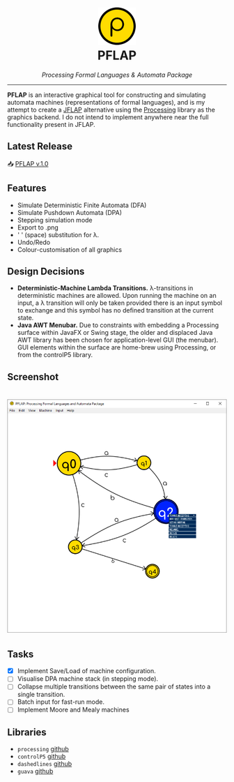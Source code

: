 <h1 align="center">
  <a href="https://github.com/micycle1/PFLAP">
  <img src="src/data/icon.png" alt="PFLAP"/></a><br>
PFLAP
</h1>

<p align="center"><em>Processing Formal Languages & Automata Package</em></p>

---

**PFLAP** is an interactive graphical tool for constructing and simulating automata machines (representations of formal languages), and is my attempt to create a [JFLAP](http://www.jflap.org/) alternative using the [Processing](https://processing.org/) library as the graphics backend. I do not intend to implement anywhere near the full functionality present in JFLAP.

## Latest Release

:inbox_tray: [PFLAP v.1.0](https://github.com/micycle1/PFLAP/releases)

## Features
* Simulate Deterministic Finite Automata (DFA)
* Simulate Pushdown Automata (DPA)
* Stepping simulation mode
* Export to .png
* ' ' (space) substitution for λ.
* Undo/Redo
* Colour-customisation of all graphics

## Design Decisions
* **Deterministic-Machine Lambda Transitions.** λ-transitions in deterministic machines are allowed. Upon running the machine on an input, a λ transition will only be taken provided there is an input symbol to exchange and this symbol has no defined transition at the current state.
* **Java AWT Menubar.** Due to constraints with embedding a Processing surface within JavaFX or Swing stage, the older and displaced Java AWT library has been chosen for application-level GUI (the menubar). GUI elements within the surface are home-brew using Processing, or from the controlP5 library.

## Screenshot
<h1 align="center">
<img src="/assets/screen.PNG"/>
</h1>

## Tasks
- [x] Implement Save/Load of machine configuration.
- [ ] Visualise DPA machine stack (in stepping mode).
- [ ] Collapse multiple transitions between the same pair of states into a single transition.
- [ ] Batch input for fast-run mode.
- [ ] Implement Moore and Mealy machines

## Libraries
- `processing` [github](https://github.com/processing/processing)
- `controlP5` [github](https://github.com/sojamo/controlp5)
- `dashedlines` [github](https://github.com/garciadelcastillo/-dashed-lines-for-processing-)
- `guava` [github](https://github.com/google/guava)
